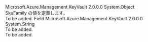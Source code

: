 <Type Name="SkuFamily" FullName="Microsoft.Azure.Management.KeyVault.Models.SkuFamily">
  <TypeSignature Language="C#" Value="public static class SkuFamily" />
  <TypeSignature Language="ILAsm" Value=".class public auto ansi abstract sealed beforefieldinit SkuFamily extends System.Object" />
  <TypeSignature Language="DocId" Value="T:Microsoft.Azure.Management.KeyVault.Models.SkuFamily" />
  <TypeSignature Language="VB.NET" Value="Public Class SkuFamily" />
  <TypeSignature Language="F#" Value="type SkuFamily = class" />
  <AssemblyInfo>
    <AssemblyName>Microsoft.Azure.Management.KeyVault</AssemblyName>
    <AssemblyVersion>2.0.0.0</AssemblyVersion>
  </AssemblyInfo>
  <Base>
    <BaseTypeName>System.Object</BaseTypeName>
  </Base>
  <Interfaces />
  <Docs>
    <summary>
            SkuFamily の値を定義します。
            </summary>
    <remarks>To be added.</remarks>
  </Docs>
  <Members>
    <Member MemberName="A">
      <MemberSignature Language="C#" Value="public const string A;" />
      <MemberSignature Language="ILAsm" Value=".field public static literal string A" />
      <MemberSignature Language="DocId" Value="F:Microsoft.Azure.Management.KeyVault.Models.SkuFamily.A" />
      <MemberSignature Language="VB.NET" Value="Public Const A As String " />
      <MemberSignature Language="F#" Value="val mutable A : string" Usage="Microsoft.Azure.Management.KeyVault.Models.SkuFamily.A" />
      <MemberType>Field</MemberType>
      <AssemblyInfo>
        <AssemblyName>Microsoft.Azure.Management.KeyVault</AssemblyName>
        <AssemblyVersion>2.0.0.0</AssemblyVersion>
      </AssemblyInfo>
      <ReturnValue>
        <ReturnType>System.String</ReturnType>
      </ReturnValue>
      <Docs>
        <summary>To be added.</summary>
        <remarks>To be added.</remarks>
      </Docs>
    </Member>
  </Members>
</Type>